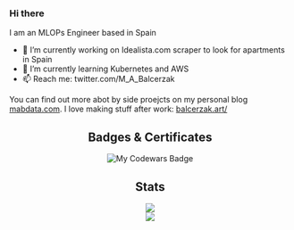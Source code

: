 ### Hi there 

I am an MLOPs Engineer based in Spain

- 🔭 I’m currently working on Idealista.com scraper to look for apartments in Spain  
- 🌱 I’m currently learning Kubernetes and AWS  
- 📫 Reach me: twitter.com/M_A_Balcerzak

You can find out more abot by side proejcts on my personal blog [mabdata.com](http://mabdata.com). I love making stuff after work: [balcerzak.art/](https://balcerzak.art/)

<div align="center">

## Badges & Certificates

<img src="https://www.codewars.com/users/M.A.B/badges/large" alt="My Codewars Badge">

## Stats
<img src="https://github-readme-stats.vercel.app/api?username=mbalcerzak&show_icons=true&theme=dark"/>  
<br>
<img src="https://github-readme-stats.vercel.app/api/top-langs?username=mbalcerzak&layout=compact&theme=dark"/>  
 
</div>
